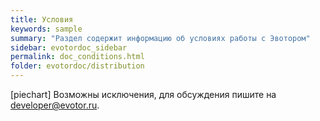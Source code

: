 ```yaml
---
title: Условия
keywords: sample
summary: "Раздел содержит информацию об условиях работы с Эвотором"
sidebar: evotordoc_sidebar
permalink: doc_conditions.html
folder: evotordoc/distribution
---
```


[piechart] Возможны исключения, для обсуждения пишите на [developer@evotor.ru](mailto:developer@evotor.ru).
